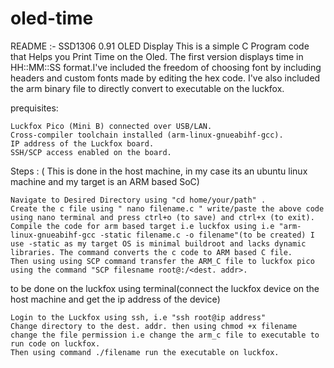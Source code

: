 # oled-time
README :- SSD1306 0.91 OLED Display This is a simple C Program code that Helps you Print Time on the Oled. The first version displays time in HH::MM::SS format.I've included the freedom of choosing font by including headers and custom fonts made by editing the hex code. I've also included the arm binary file to directly convert to executable on the luckfox.

prequisites:

    Luckfox Pico (Mini B) connected over USB/LAN.
    Cross-compiler toolchain installed (arm-linux-gnueabihf-gcc).
    IP address of the Luckfox board.
    SSH/SCP access enabled on the board.

Steps : ( This is done in the host machine, in my case its an ubuntu linux machine and my target is an ARM based SoC)

    Navigate to Desired Directory using "cd home/your/path" .
    Create the c file using " nano filename.c " write/paste the above code using nano terminal and press ctrl+o (to save) and ctrl+x (to exit).
    Compile the code for arm based target i.e luckfox using i.e "arm-linux-gnueabihf-gcc -static filename.c -o filename"(to be created) I use -static as my target OS is minimal buildroot and lacks dynamic libraries. The command converts the c code to ARM based C file.
    Then using using SCP command transfer the ARM_C file to luckfox pico using the command "SCP filesname root@:/<dest. addr>.

to be done on the luckfox using terminal(connect the luckfox device on the host machine and get the ip address of the device)

    Login to the Luckfox using ssh, i.e "ssh root@ip address"
    Change directory to the dest. addr. then using chmod +x filename change the file permission i.e change the arm_c file to executable to run code on luckfox.
    Then using command ./filename run the executable on luckfox.

